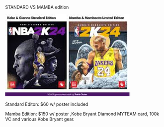 STANDARD VS MAMBA edition

<img src="kobe.jpg" width="400">


Standard Editon: $60 w/ poster included 


Mamba Edition: $150 w/ poster ,Kobe Bryant Diamond MYTEAM card, 100k VC and various Kobe Bryant gear.

